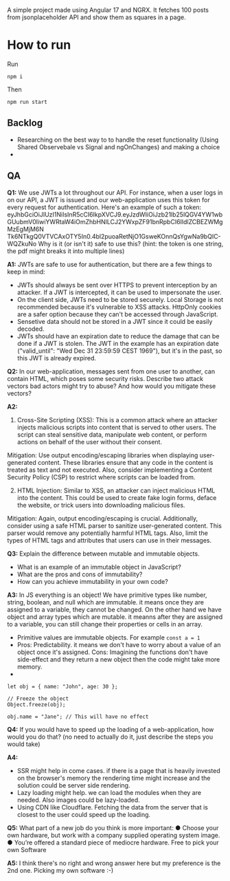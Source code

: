 A simple project made using Angular 17 and NGRX. It fetches 100 posts from jsonplaceholder API and show them as squares in a page.


# How to run

Run

```npm i```

Then

```npm run start```



## Backlog

- Researching on the best way to to handle the reset functionality (Using Shared Observebale vs Signal and ngOnChanges) and making a choice
- 


## QA

__Q1:__
We use JWTs a lot throughout our API. For instance, when a user logs in on our API, a JWT is issued and our web-application uses this token for every 
request for authentication. Here's an example of such a token: 
eyJhbGciOiJIUzI1NiIsInR5cCI6IkpXVCJ9.eyJzdWIiOiJzb21lb25lQGV4YW1wbGUubmV0IiwiYWRtaW4iOmZhbHNlLCJ2YWxpZF91bnRpbCI6IldlZCBEZWMgMzEgMjM6N
Tk6NTkgQ0VTVCAxOTY5In0.4bl2puoaRetNjO1GsweKOnnQsYgwNa9bQIC-WQZkuNo
Why is it (or isn't it) safe to use this? (hint: the token is one string, the pdf might breaks it into multiple lines) 

__A1:__
 JWTs are safe to use for authentication, but there are a few things to keep in mind:
 - JWTs should always be sent over HTTPS to prevent interception by an attacker. If a JWT is intercepted, it can be used to impersonate the user.
 - On the client side, JWTs need to be stored securely. Local Storage is not recommended because it's vulnerable to XSS attacks. HttpOnly cookies are a safer option because they can't be accessed through JavaScript.
 - Sensetive data should not be stored in a JWT since it could be easily decoded.
 - JWTs should have an expiration date to reduce the damage that can be done if a JWT is stolen. The JWT in the example has an expiration date ("valid_until": "Wed Dec 31 23:59:59 CEST 1969"), but it's in the past, so this JWT is already expired.


__Q2:__
In our web-application, messages sent from one user to another, can contain HTML, which poses some security risks. Describe two attack vectors 
bad actors might try to abuse? And how would you mitigate these vectors?

__A2:__
1. Cross-Site Scripting (XSS): This is a common attack where an attacker injects malicious scripts into content that is served to other users. The script can steal sensitive data, manipulate web content, or perform actions on behalf of the user without their consent.

Mitigation: Use output encoding/escaping libraries when displaying user-generated content. These libraries ensure that any code in the content is treated as text and not executed. Also, consider implementing a Content Security Policy (CSP) to restrict where scripts can be loaded from.

2. HTML Injection: Similar to XSS, an attacker can inject malicious HTML into the content. This could be used to create fake login forms, deface the website, or trick users into downloading malicious files.

Mitigation: Again, output encoding/escaping is crucial. Additionally, consider using a safe HTML parser to sanitize user-generated content. This parser would remove any potentially harmful HTML tags. Also, limit the types of HTML tags and attributes that users can use in their messages.


__Q3:__
Explain the difference between mutable and immutable objects. 
- What is an example of an immutable object in JavaScript? 
- What are the pros and cons of immutability?
- How can you achieve immutability in your own code? 

__A3:__
In JS everything is an object!
We have primitive types like number, string, boolean, and null which are immutable. it means once they are assigned to a variable, they cannot be changed. 
On the other hand we have object and array types which are mutable. it meanns after they are assigned to a variable, you can still change their properties or cells in an array.

- Primitive values are immutable objects. For example `const a = 1`
- Pros: Predictability. it means we don't have to worry about a value of an object once it's assigned. Cons: Imagining the functions don't have side-effect and they return a new object then the code might take more memory.
- 
```
let obj = { name: "John", age: 30 };

// Freeze the object
Object.freeze(obj);

obj.name = "Jane"; // This will have no effect
```

__Q4:__
If you would have to speed up the loading of a web-application, how would you do that? (no need to actually do it, just describe the steps you would 
take)

__A4:__
- SSR might help in come cases. if there is a page that is heavily invested on the browser's memory the rendering time might increase and the solution could be server side rendering.
- Lazy loading might help. we can load the modules when they are needed. Also images could be lazy-loaded.
- Using CDN like Cloudflare. Fetching the data from the server that is closest to the user could speed up the loading.

__Q5:__
What part of a new job do you think is more important:
● Choose your own hardware, but work with a company supplied operating system image.
● You’re offered a standard piece of mediocre hardware. Free to pick your own Software

__A5:__
I think there's no right and wrong answer here but my preference is the 2nd one. Picking my own software :-)

